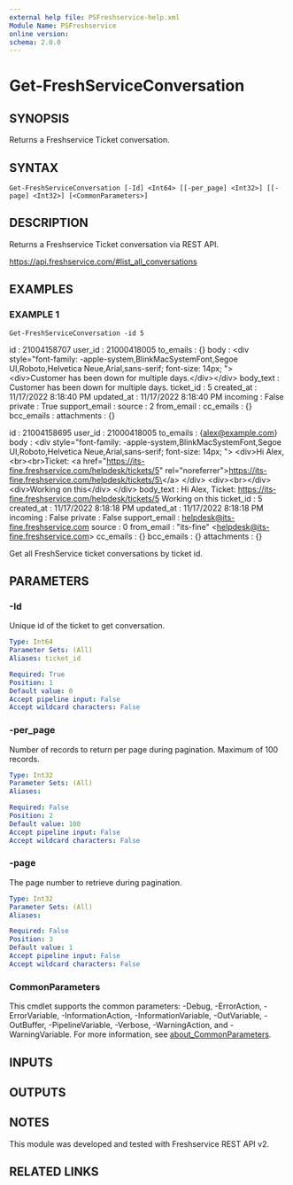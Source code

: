 ```yaml
---
external help file: PSFreshservice-help.xml
Module Name: PSFreshservice
online version:
schema: 2.0.0
---
```


# Get-FreshServiceConversation

## SYNOPSIS
Returns a Freshservice Ticket conversation.

## SYNTAX

```
Get-FreshServiceConversation [-Id] <Int64> [[-per_page] <Int32>] [[-page] <Int32>] [<CommonParameters>]
```

## DESCRIPTION
Returns a Freshservice Ticket conversation via REST API.

https://api.freshservice.com/#list_all_conversations

## EXAMPLES

### EXAMPLE 1
```
Get-FreshServiceConversation -id 5
```

id            : 21004158707
user_id       : 21000418005
to_emails     : {}
body          : \<div style="font-family: -apple-system,BlinkMacSystemFont,Segoe UI,Roboto,Helvetica Neue,Arial,sans-serif; font-size: 14px; "\>\<div\>Customer has been down for multiple days.\</div\>\</div\>
body_text     : Customer has been down for multiple days.
ticket_id     : 5
created_at    : 11/17/2022 8:18:40 PM
updated_at    : 11/17/2022 8:18:40 PM
incoming      : False
private       : True
support_email :
source        : 2
from_email    :
cc_emails     : {}
bcc_emails    :
attachments   : {}

id            : 21004158695
user_id       : 21000418005
to_emails     : {alex@example.com}
body          : \<div style="font-family: -apple-system,BlinkMacSystemFont,Segoe UI,Roboto,Helvetica Neue,Arial,sans-serif; font-size: 14px; "\>
                \<div\>Hi Alex,\<br\>\<br\>Ticket: \<a href="https://its-fine.freshservice.com/helpdesk/tickets/5" rel="noreferrer"\>https://its-fine.freshservice.com/helpdesk/tickets/5\</a\>
                \</div\>
                \<div\>\<br\>\</div\>
                \<div\>Working on this\</div\>
                \</div\>
body_text     : Hi Alex,  Ticket: https://its-fine.freshservice.com/helpdesk/tickets/5     Working on this
ticket_id     : 5
created_at    : 11/17/2022 8:18:18 PM
updated_at    : 11/17/2022 8:18:18 PM
incoming      : False
private       : False
support_email : helpdesk@its-fine.freshservice.com
source        : 0
from_email    : "its-fine" \<helpdesk@its-fine.freshservice.com\>
cc_emails     : {}
bcc_emails    : {}
attachments   : {}

Get all FreshService ticket conversations by ticket id.

## PARAMETERS

### -Id
Unique id of the ticket to get conversation.

```yaml
Type: Int64
Parameter Sets: (All)
Aliases: ticket_id

Required: True
Position: 1
Default value: 0
Accept pipeline input: False
Accept wildcard characters: False
```

### -per_page
Number of records to return per page during pagination. 
Maximum of 100 records.

```yaml
Type: Int32
Parameter Sets: (All)
Aliases:

Required: False
Position: 2
Default value: 100
Accept pipeline input: False
Accept wildcard characters: False
```

### -page
The page number to retrieve during pagination.

```yaml
Type: Int32
Parameter Sets: (All)
Aliases:

Required: False
Position: 3
Default value: 1
Accept pipeline input: False
Accept wildcard characters: False
```

### CommonParameters
This cmdlet supports the common parameters: -Debug, -ErrorAction, -ErrorVariable, -InformationAction, -InformationVariable, -OutVariable, -OutBuffer, -PipelineVariable, -Verbose, -WarningAction, and -WarningVariable. For more information, see [about_CommonParameters](http://go.microsoft.com/fwlink/?LinkID=113216).

## INPUTS

## OUTPUTS

## NOTES
This module was developed and tested with Freshservice REST API v2.

## RELATED LINKS
